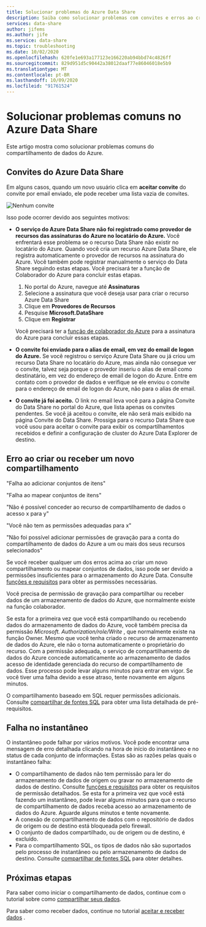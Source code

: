 ```yaml
---
title: Solucionar problemas do Azure Data Share
description: Saiba como solucionar problemas com convites e erros ao criar ou receber compartilhamentos de dados com o compartilhamento de dados do Azure.
services: data-share
author: jifems
ms.author: jife
ms.service: data-share
ms.topic: troubleshooting
ms.date: 10/02/2020
ms.openlocfilehash: 620fe1e693a177123e166220ab94bbd74c4826ff
ms.sourcegitcommit: 829d951d5c90442a38012daaf77e86046018e5b9
ms.translationtype: MT
ms.contentlocale: pt-BR
ms.lasthandoff: 10/09/2020
ms.locfileid: "91761524"
---
```

# <a name="troubleshoot-common-issues-in-azure-data-share"></a>Solucionar problemas comuns no Azure Data Share 

Este artigo mostra como solucionar problemas comuns do compartilhamento de dados do Azure. 

## <a name="azure-data-share-invitations"></a>Convites do Azure Data Share 

Em alguns casos, quando um novo usuário clica em **aceitar convite** do convite por email enviado, ele pode receber uma lista vazia de convites. 

![Nenhum convite](media/no-invites.png)

Isso pode ocorrer devido aos seguintes motivos:

* **O serviço do Azure Data Share não foi registrado como provedor de recursos das assinaturas do Azure no locatário do Azure.** Você enfrentará esse problema se o recurso Data Share não existir no locatário do Azure. Quando você cria um recurso Azure Data Share, ele registra automaticamente o provedor de recursos na assinatura do Azure. Você também pode registrar manualmente o serviço do Data Share seguindo estas etapas. Você precisará ter a função de Colaborador do Azure para concluir estas etapas.

    1. No portal do Azure, navegue até **Assinaturas**
    1. Selecione a assinatura que você deseja usar para criar o recurso Azure Data Share
    1. Clique em **Provedores de Recursos**
    1. Pesquise **Microsoft.DataShare**
    1. Clique em **Registrar** 

    Você precisará ter a [função de colaborador do Azure](https://docs.microsoft.com/azure/role-based-access-control/built-in-roles#contributor) para a assinatura do Azure para concluir essas etapas. 

* **O convite foi enviado para o alias de email, em vez do email de logon do Azure.** Se você registrou o serviço Azure Data Share ou já criou um recurso Data Share no locatário do Azure, mas ainda não consegue ver o convite, talvez seja porque o provedor inseriu o alias de email como destinatário, em vez do endereço de email de logon do Azure. Entre em contato com o provedor de dados e verifique se ele enviou o convite para o endereço de email de logon do Azure, não para o alias de email.

* **O convite já foi aceito.** O link no email leva você para a página Convite do Data Share no portal do Azure, que lista apenas os convites pendentes. Se você já aceitou o convite, ele não será mais exibido na página Convite do Data Share. Prossiga para o recurso Data Share que você usou para aceitar o convite para exibir os compartilhamentos recebidos e definir a configuração de cluster do Azure Data Explorer de destino.

## <a name="error-when-creating-or-receiving-a-new-share"></a>Erro ao criar ou receber um novo compartilhamento

"Falha ao adicionar conjuntos de itens"

"Falha ao mapear conjuntos de itens"

"Não é possível conceder ao recurso de compartilhamento de dados o acesso x para y"

"Você não tem as permissões adequadas para x"

"Não foi possível adicionar permissões de gravação para a conta do compartilhamento de dados do Azure a um ou mais dos seus recursos selecionados"

Se você receber qualquer um dos erros acima ao criar um novo compartilhamento ou mapear conjuntos de dados, isso pode ser devido a permissões insuficientes para o armazenamento do Azure Data. Consulte [funções e requisitos](concepts-roles-permissions.md) para obter as permissões necessárias. 

Você precisa de permissão de gravação para compartilhar ou receber dados de um armazenamento de dados do Azure, que normalmente existe na função colaborador. 

Se esta for a primeira vez que você está compartilhando ou recebendo dados do armazenamento de dados do Azure, você também precisa da permissão *Microsoft. Authorization/role/Write* , que normalmente existe na função Owner. Mesmo que você tenha criado o recurso de armazenamento de dados do Azure, ele não o torna automaticamente o proprietário do recurso. Com a permissão adequada, o serviço de compartilhamento de dados do Azure concede automaticamente ao armazenamento de dados acesso de identidade gerenciada do recurso de compartilhamento de dados. Esse processo pode levar alguns minutos para entrar em vigor. Se você tiver uma falha devido a esse atraso, tente novamente em alguns minutos.

O compartilhamento baseado em SQL requer permissões adicionais. Consulte [compartilhar de fontes SQL](how-to-share-from-sql.md) para obter uma lista detalhada de pré-requisitos.

## <a name="snapshot-failed"></a>Falha no instantâneo
O instantâneo pode falhar por vários motivos. Você pode encontrar uma mensagem de erro detalhada clicando na hora de início do instantâneo e no status de cada conjunto de informações. Estas são as razões pelas quais o instantâneo falha:

* O compartilhamento de dados não tem permissão para ler do armazenamento de dados de origem ou gravar no armazenamento de dados de destino. Consulte [funções e requisitos](concepts-roles-permissions.md) para obter os requisitos de permissão detalhados. Se esta for a primeira vez que você está fazendo um instantâneo, pode levar alguns minutos para que o recurso de compartilhamento de dados receba acesso ao armazenamento de dados do Azure. Aguarde alguns minutos e tente novamente.
* A conexão de compartilhamento de dados com o repositório de dados de origem ou de destino está bloqueada pelo firewall.
* O conjunto de dados compartilhado, ou de origem ou de destino, é excluído.
* Para o compartilhamento SQL, os tipos de dados não são suportados pelo processo de instantâneo ou pelo armazenamento de dados de destino. Consulte [compartilhar de fontes SQL](how-to-share-from-sql.md#supported-data-types) para obter detalhes.

## <a name="next-steps"></a>Próximas etapas

Para saber como iniciar o compartilhamento de dados, continue com o tutorial sobre como [compartilhar seus dados](share-your-data.md). 

Para saber como receber dados, continue no tutorial [aceitar e receber dados](subscribe-to-data-share.md) .

